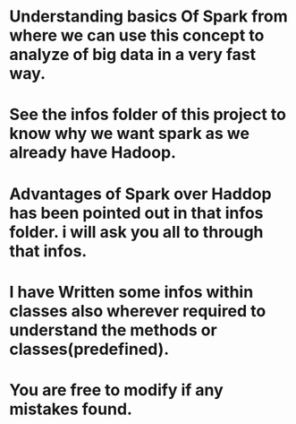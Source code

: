 # Understanding basics Of Spark from where we can use this concept to analyze of big data in a very fast way.
# See the infos folder of this project to know why we want spark as we already have Hadoop.
# Advantages of Spark over Haddop has been pointed out in that infos folder. i will ask you all to through that infos.
# I have Written some infos within classes also wherever required to understand the methods or classes(predefined).
# You are free to modify if any mistakes found.
